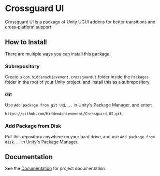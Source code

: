 # Crossguard UI

Crossguard UI is a package of Unity UGUI addons for better transitions and
cross-platform support

## How to Install

There are multiple ways you can install this package:

### Subrepository

Create a `com.hiddenachievement.crossguardui` folder inside the `Packages`
folder in the root of your Unity project, and install this as a subrepository.

### Git

Use `Add package from git URL...` in Unity's Package Manager, and enter:

`https://github.com/HiddenAchievement/Crossguard-UI.git`

### Add Package from Disk

Pull this repository anywhere on your hard drive, and use `Add package from
disk...` in Unity's Package Manager.

## Documentation

See the [Documentation](Documentation/index.html) for project documentation.
